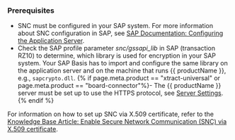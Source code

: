 
### Prerequisites

- SNC must be configured in your SAP system.
For more information about SNC configuration in SAP, see [SAP Documentation: Configuring the Application Server](http://help.sap.com/saphelp_nw73/helpdata/en/44/0e2e0cc7330d19e10000000a114a6b/frameset.htm). 
- Check the SAP profile parameter *snc/gssapi_lib* in SAP (transaction RZ10) to determine, which library is used for encryption in your SAP system. 
Your SAP Basis has to import and configure the same library on the application server and on the machine that runs {{ productName }}, e.g., `sapcrypto.dll`.
{% if page.meta.product == "xtract-universal" or page.meta.product == "board-connector"%}- The {{ productName }} server must be set up to use the HTTPS protocol, see [Server Settings](../server-settings.md#web-server).{% endif %}

For information on how to set up SNC via X.509 certificate, refer to the [Knowledge Base Article: Enable Secure Network Communication (SNC) via X.509 certificate](../../knowledge-base/enable-snc-using-pse-file.md).
